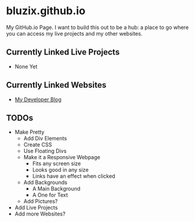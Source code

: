 # bluzix.github.io
My GitHub.io Page.  I want to build this out to be a hub: a place to go where you can access my live projects
and my other websites.

## Currently Linked Live Projects
* None Yet

## Currently Linked Websites
* [My Developer Blog](https://bluzixbytes.blogspot.com/)

## TODOs
- Make Pretty
	- Add Div Elements
	- Create CSS
	- Use Floating Divs
	- Make it a Responsive Webpage
		- Fits any screen size
		- Looks good in any size
		- Links have an effect when clicked
	- Add Backgrounds
		- A Main Background
		- A One for Text
	- Add Pictures?
- Add Live Projects
- Add more Websites?